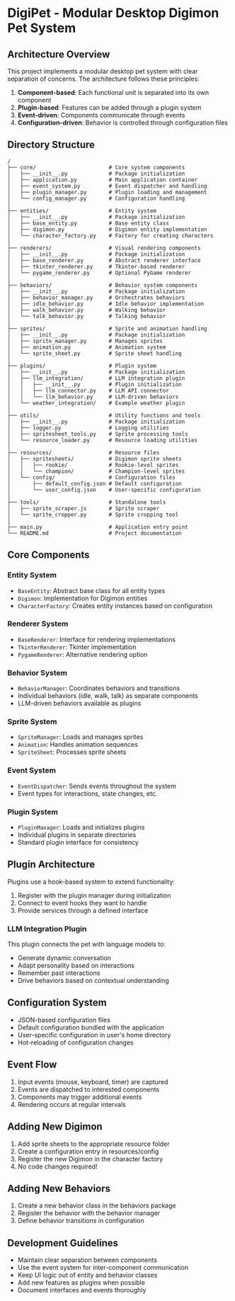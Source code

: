 # DigiPet - Modular Desktop Digimon Pet System

## Architecture Overview

This project implements a modular desktop pet system with clear separation of concerns. The architecture follows these principles:
1. **Component-based**: Each functional unit is separated into its own component
2. **Plugin-based**: Features can be added through a plugin system
3. **Event-driven**: Components communicate through events
4. **Configuration-driven**: Behavior is controlled through configuration files

## Directory Structure

```
/
├── core/                       # Core system components
│   ├── __init__.py             # Package initialization
│   ├── application.py          # Main application container
│   ├── event_system.py         # Event dispatcher and handling
│   ├── plugin_manager.py       # Plugin loading and management 
│   └── config_manager.py       # Configuration handling
│
├── entities/                   # Entity system
│   ├── __init__.py             # Package initialization
│   ├── base_entity.py          # Base entity class
│   ├── digimon.py              # Digimon entity implementation
│   └── character_factory.py    # Factory for creating characters
│
├── renderers/                  # Visual rendering components
│   ├── __init__.py             # Package initialization
│   ├── base_renderer.py        # Abstract renderer interface
│   ├── tkinter_renderer.py     # Tkinter-based renderer
│   └── pygame_renderer.py      # Optional PyGame renderer
│
├── behaviors/                  # Behavior system components
│   ├── __init__.py             # Package initialization
│   ├── behavior_manager.py     # Orchestrates behaviors
│   ├── idle_behavior.py        # Idle behavior implementation
│   ├── walk_behavior.py        # Walking behavior
│   └── talk_behavior.py        # Talking behavior
│
├── sprites/                    # Sprite and animation handling
│   ├── __init__.py             # Package initialization 
│   ├── sprite_manager.py       # Manages sprites
│   ├── animation.py            # Animation system
│   └── sprite_sheet.py         # Sprite sheet handling
│
├── plugins/                    # Plugin system
│   ├── __init__.py             # Package initialization
│   ├── llm_integration/        # LLM integration plugin
│   │   ├── __init__.py         # Plugin initialization
│   │   ├── llm_connector.py    # LLM API connector
│   │   └── llm_behavior.py     # LLM-driven behaviors
│   └── weather_integration/    # Example weather plugin
│
├── utils/                      # Utility functions and tools
│   ├── __init__.py             # Package initialization
│   ├── logger.py               # Logging utilities
│   ├── spritesheet_tools.py    # Sprite processing tools
│   └── resource_loader.py      # Resource loading utilities
│
├── resources/                  # Resource files
│   ├── spritesheets/           # Digimon sprite sheets
│   │   ├── rookie/             # Rookie-level sprites
│   │   └── champion/           # Champion-level sprites
│   └── config/                 # Configuration files
│       ├── default_config.json # Default configuration
│       └── user_config.json    # User-specific configuration
│
├── tools/                      # Standalone tools
│   ├── sprite_scraper.js       # Sprite scraper
│   └── sprite_cropper.py       # Sprite cropping tool
│
├── main.py                     # Application entry point
└── README.md                   # Project documentation
```

## Core Components

### Entity System
- `BaseEntity`: Abstract base class for all entity types
- `Digimon`: Implementation for Digimon entities
- `CharacterFactory`: Creates entity instances based on configuration

### Renderer System
- `BaseRenderer`: Interface for rendering implementations
- `TkinterRenderer`: Tkinter implementation
- `PygameRenderer`: Alternative rendering option

### Behavior System
- `BehaviorManager`: Coordinates behaviors and transitions
- Individual behaviors (idle, walk, talk) as separate components
- LLM-driven behaviors available as plugins

### Sprite System
- `SpriteManager`: Loads and manages sprites
- `Animation`: Handles animation sequences
- `SpriteSheet`: Processes sprite sheets

### Event System
- `EventDispatcher`: Sends events throughout the system
- Event types for interactions, state changes, etc.

### Plugin System
- `PluginManager`: Loads and initializes plugins
- Individual plugins in separate directories
- Standard plugin interface for consistency

## Plugin Architecture
Plugins use a hook-based system to extend functionality:
1. Register with the plugin manager during initialization
2. Connect to event hooks they want to handle
3. Provide services through a defined interface

### LLM Integration Plugin
This plugin connects the pet with language models to:
- Generate dynamic conversation
- Adapt personality based on interactions
- Remember past interactions
- Drive behaviors based on contextual understanding

## Configuration System
- JSON-based configuration files
- Default configuration bundled with the application
- User-specific configuration in user's home directory
- Hot-reloading of configuration changes

## Event Flow
1. Input events (mouse, keyboard, timer) are captured
2. Events are dispatched to interested components
3. Components may trigger additional events
4. Rendering occurs at regular intervals

## Adding New Digimon
1. Add sprite sheets to the appropriate resource folder
2. Create a configuration entry in resources/config
3. Register the new Digimon in the character factory
4. No code changes required!

## Adding New Behaviors
1. Create a new behavior class in the behaviors package
2. Register the behavior with the behavior manager
3. Define behavior transitions in configuration

## Development Guidelines
- Maintain clear separation between components
- Use the event system for inter-component communication
- Keep UI logic out of entity and behavior classes
- Add new features as plugins when possible
- Document interfaces and events thoroughly